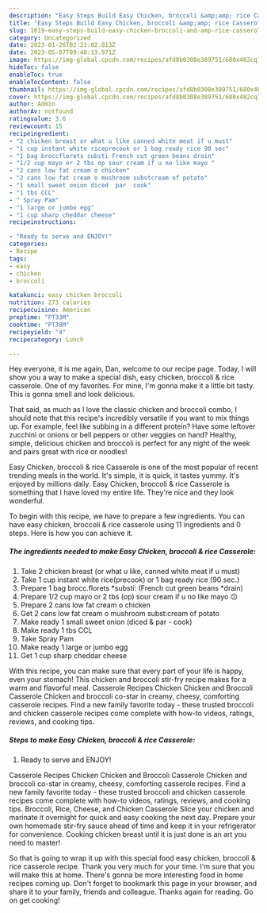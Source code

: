 ```yaml
---
description: "Easy Steps Build Easy Chicken, broccoli &amp;amp; rice Casserole yang Delicious"
title: "Easy Steps Build Easy Chicken, broccoli &amp;amp; rice Casserole yang Delicious"
slug: 1619-easy-steps-build-easy-chicken-broccoli-and-amp-rice-casserole-yang-delicious
category: Uncategorized
date: 2023-01-26T02:21:02.013Z
date: 2023-05-07T09:40:13.971Z
image: https://img-global.cpcdn.com/recipes/afd8b0308e389751/680x482cq70/easy-chicken-broccoli-rice-casserole-recipe-main-photo.jpg
hideToc: false
enableToc: true
enableTocContent: false
thumbnail: https://img-global.cpcdn.com/recipes/afd8b0308e389751/680x482cq70/easy-chicken-broccoli-rice-casserole-recipe-main-photo.jpg
cover: https://img-global.cpcdn.com/recipes/afd8b0308e389751/680x482cq70/easy-chicken-broccoli-rice-casserole-recipe-main-photo.jpg
author: Admin
authorAv: notfound
ratingvalue: 3.6
reviewcount: 15
recipeingredient:
- "2 chicken breast or what u like canned white meat if u must"
- "1 cup instant white riceprecook or 1 bag ready rice 90 sec"
- "1 bag broccflorets substi French cut green beans drain"
- "1/2 cup mayo or 2 tbs op sour cream if u no like mayo "
- "2 cans low fat cream o chicken"
- "2 cans low fat cream o mushroom substcream of potato"
- "1 small sweet onion diced  par  cook"
- "1 tbs CCL"
- " Spray Pam"
- "1 large or jumbo egg"
- "1 cup sharp cheddar cheese"
recipeinstructions:

- "Ready to serve and ENJOY!"
categories:
- Recipe
tags:
- easy
- chicken
- broccoli

katakunci: easy chicken broccoli 
nutrition: 273 calories
recipecuisine: American
preptime: "PT33M"
cooktime: "PT38M"
recipeyield: "4"
recipecategory: Lunch

---
```



Hey everyone, it is me again, Dan, welcome to our recipe page. Today, I will show you a way to make a special dish, easy chicken, broccoli &amp; rice casserole. One of my favorites. For mine, I'm gonna make it a little bit tasty. This is gonna smell and look delicious.

That said, as much as I love the classic chicken and broccoli combo, I should note that this recipe&#39;s incredibly versatile if you want to mix things up. For example, feel like subbing in a different protein? Have some leftover zucchini or onions or bell peppers or other veggies on hand? Healthy, simple, delicious chicken and broccoli is perfect for any night of the week and pairs great with rice or noodles!

Easy Chicken, broccoli &amp; rice Casserole is one of the most popular of recent trending meals in the world. It's simple, it is quick, it tastes yummy. It's enjoyed by millions daily. Easy Chicken, broccoli &amp; rice Casserole is something that I have loved my entire life. They're nice and they look wonderful.


To begin with this recipe, we have to prepare a few ingredients. You can have easy chicken, broccoli &amp; rice casserole using 11 ingredients and 0 steps. Here is how you can achieve it.

<!--inarticleads1-->

##### The ingredients needed to make Easy Chicken, broccoli &amp; rice Casserole:

1. Take 2 chicken breast (or what u like, canned white meat if u must)
1. Take 1 cup instant white rice(precook) or 1 bag ready rice (90 sec.)
1. Prepare 1 bag brocc.florets *substi: (French cut green beans *drain)
1. Prepare 1/2 cup mayo or 2 tbs (op) sour cream if u no like mayo 😕
1. Prepare 2 cans low fat cream o chicken
1. Get 2 cans low fat cream o mushroom subst:cream of potato
1. Make ready 1 small sweet onion (diced &amp; par - cook)
1. Make ready 1 tbs CCL
1. Take  Spray Pam
1. Make ready 1 large or jumbo egg
1. Get 1 cup sharp cheddar cheese


With this recipe, you can make sure that every part of your life is happy, even your stomach! This chicken and broccoli stir-fry recipe makes for a warm and flavorful meal. Casserole Recipes Chicken Chicken and Broccoli Casserole Chicken and broccoli co-star in creamy, cheesy, comforting casserole recipes. Find a new family favorite today - these trusted broccoli and chicken casserole recipes come complete with how-to videos, ratings, reviews, and cooking tips. 

<!--inarticleads2-->

##### Steps to make Easy Chicken, broccoli &amp; rice Casserole:


1. Ready to serve and ENJOY!

Casserole Recipes Chicken Chicken and Broccoli Casserole Chicken and broccoli co-star in creamy, cheesy, comforting casserole recipes. Find a new family favorite today - these trusted broccoli and chicken casserole recipes come complete with how-to videos, ratings, reviews, and cooking tips. Broccoli, Rice, Cheese, and Chicken Casserole Slice your chicken and marinate it overnight for quick and easy cooking the next day. Prepare your own homemade stir-fry sauce ahead of time and keep it in your refrigerator for convenience. Cooking chicken breast until it is just done is an art you need to master! 

So that is going to wrap it up with this special food easy chicken, broccoli &amp; rice casserole recipe. Thank you very much for your time. I'm sure that you will make this at home. There's gonna be more interesting food in home recipes coming up. Don't forget to bookmark this page in your browser, and share it to your family, friends and colleague. Thanks again for reading. Go on get cooking!

